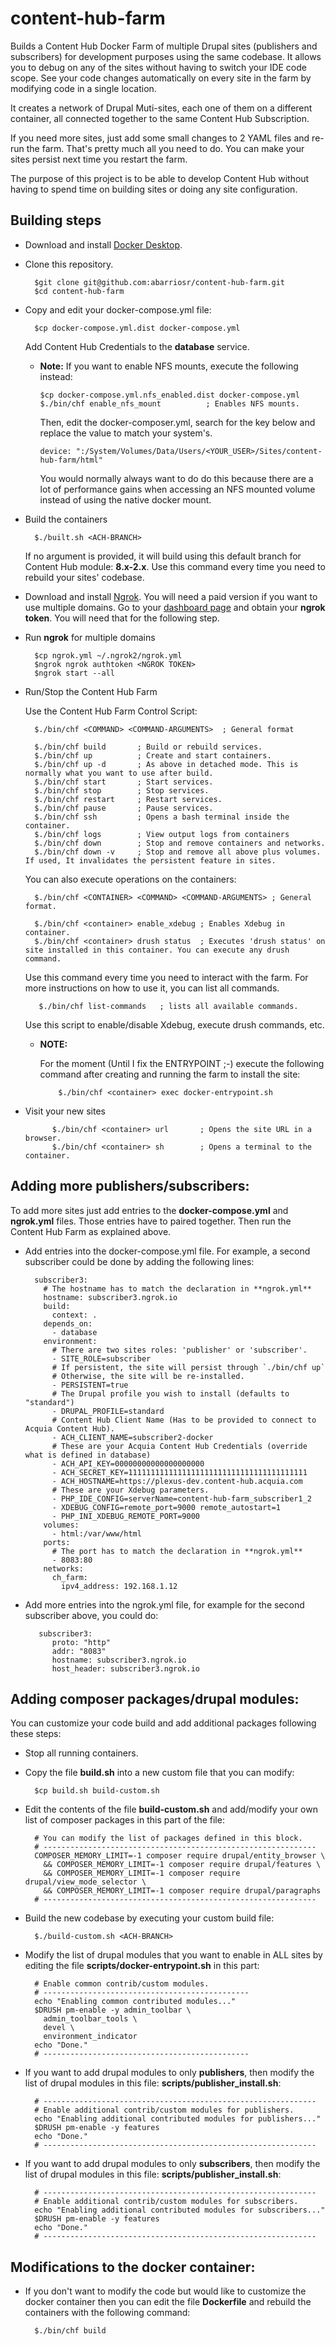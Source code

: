 # content-hub-farm
Builds a Content Hub Docker Farm of multiple Drupal sites (publishers and subscribers) for development purposes using the same 
codebase.
It allows you to debug on any of the sites without having to switch your IDE code scope. See your code changes 
automatically on every site in the farm by modifying code in a single location. 

It creates a network of Drupal Muti-sites, each one of them on a different container, all connected together to the same Content Hub Subscription.

If you need more sites, just add some small changes to 2 YAML files and re-run the farm. That's pretty much all you 
need to do.
You can make your sites persist next time you restart the farm. 

The purpose of this project is to be able to develop Content Hub without having to spend time on building sites or 
doing any site configuration.

## Building steps

- Download and install [Docker Desktop](https://www.docker.com/products/docker-desktop).

- Clone this repository.

        $git clone git@github.com:abarriosr/content-hub-farm.git
        $cd content-hub-farm 
         
- Copy and edit your docker-compose.yml file:
 
        $cp docker-compose.yml.dist docker-compose.yml
        
  Add Content Hub Credentials to the **database** service.      
  
  - **Note:** If you want to enable NFS mounts, execute the following instead:
  
        $cp docker-compose.yml.nfs_enabled.dist docker-compose.yml
        $./bin/chf enable_nfs_mount          ; Enables NFS mounts.
        
    Then, edit the docker-composer.yml, search for the key below and replace the value to match your system's. 
    
        device: ":/System/Volumes/Data/Users/<YOUR_USER>/Sites/content-hub-farm/html"
    
    You would normally always want to do do this because there are a lot of performance gains
    when accessing an NFS mounted volume instead of using the native docker mount.     

- Build the containers

        $./built.sh <ACH-BRANCH>
        
  If no argument is provided, it will build using this default branch for Content Hub module: **8.x-2.x**. 
  Use this command every time you need to rebuild your sites' codebase.

- Download and install [Ngrok](https://ngrok.com). You will need a paid version if you want to use multiple domains.
  Go to your [dashboard page](https://dashboard.ngrok.com/auth) and obtain your **ngrok token**. You will need that 
  for the following step.
        
- Run **ngrok** for multiple domains

        $cp ngrok.yml ~/.ngrok2/ngrok.yml
        $ngrok ngrok authtoken <NGROK TOKEN>
        $ngrok start --all
       
- Run/Stop the Content Hub Farm

  Use the Content Hub Farm Control Script: 
 
        $./bin/chf <COMMAND> <COMMAND-ARGUMENTS>  ; General format 
        
        $./bin/chf build       ; Build or rebuild services.
        $./bin/chf up          ; Create and start containers.
        $./bin/chf up -d       ; As above in detached mode. This is normally what you want to use after build.
        $./bin/chf start       ; Start services.
        $./bin/chf stop        ; Stop services.
        $./bin/chf restart     ; Restart services.
        $./bin/chf pause       ; Pause services.
        $./bin/chf ssh         ; Opens a bash terminal inside the container.
        $./bin/chf logs        ; View output logs from containers
        $./bin/chf down        ; Stop and remove containers and networks.
        $./bin/chf down -v     ; Stop and remove all above plus volumes. If used, It invalidates the persistent feature in sites.

  You can also execute operations on the containers:
 
        $./bin/chf <CONTAINER> <COMMAND> <COMMAND-ARGUMENTS> ; General format.
        
        $./bin/chf <container> enable_xdebug ; Enables Xdebug in container.
        $./bin/chf <container> drush status  ; Executes 'drush status' on site installed in this container. You can execute any drush command.
                        
  Use this command every time you need to interact with the farm.
  For more instructions on how to use it, you can list all commands. 
 
         $./bin/chf list-commands   ; lists all available commands.
         
  Use this script to enable/disable Xdebug, execute drush commands, etc.    
 
  - **NOTE:**
  
    For the moment (Until I fix the ENTRYPOINT ;-) execute the following command after creating and running the farm 
    to install the site:
  
            $./bin/chf <container> exec docker-entrypoint.sh
            
- Visit your new sites 
            
            $./bin/chf <container> url       ; Opens the site URL in a browser.
            $./bin/chf <container> sh        ; Opens a terminal to the container.
        
## Adding more publishers/subscribers:

To add more sites just add entries to the **docker-compose.yml** and **ngrok.yml** files. 
Those entries have to paired together. Then run the Content Hub Farm as explained above.

- Add entries into the docker-compose.yml file. For example, a second subscriber could be done by adding the following 
lines:

    ```  
      subscriber3:
        # The hostname has to match the declaration in **ngrok.yml** 
        hostname: subscriber3.ngrok.io
        build:
          context: .
        depends_on:
          - database 
        environment:
          # There are two sites roles: 'publisher' or 'subscriber'.
          - SITE_ROLE=subscriber
          # If persistent, the site will persist through `./bin/chf up`
          # Otherwise, the site will be re-installed.
          - PERSISTENT=true
          # The Drupal profile you wish to install (defaults to "standard")  
          - DRUPAL_PROFILE=standard   
          # Content Hub Client Name (Has to be provided to connect to Acquia Content Hub).
          - ACH_CLIENT_NAME=subscriber2-docker
          # These are your Acquia Content Hub Credentials (override what is defined in database)  
          - ACH_API_KEY=00000000000000000000
          - ACH_SECRET_KEY=1111111111111111111111111111111111111111
          - ACH_HOSTNAME=https://plexus-dev.content-hub.acquia.com
          # These are your Xdebug parameters.
          - PHP_IDE_CONFIG=serverName=content-hub-farm_subscriber1_2
          - XDEBUG_CONFIG=remote_port=9000 remote_autostart=1
          - PHP_INI_XDEBUG_REMOTE_PORT=9000
        volumes:
          - html:/var/www/html
        ports:
          # The port has to match the declaration in **ngrok.yml**
          - 8083:80
        networks:
          ch_farm:
            ipv4_address: 192.168.1.12
    ```
- Add more entries into the ngrok.yml file, for example for the second subscriber above, you could do:

    ```     
       subscriber3:
          proto: "http"
          addr: "8083"
          hostname: subscriber3.ngrok.io
          host_header: subscriber3.ngrok.io
    ```
  
## Adding composer packages/drupal modules:
You can customize your code build and add additional packages following these steps:

- Stop all running containers. 
- Copy the file **build.sh** into a new custom file that you can modify:

        $cp build.sh build-custom.sh
        
- Edit the contents of the file **build-custom.sh** and add/modify your own list of composer packages in this part of the file:

        # You can modify the list of packages defined in this block.
        # -------------------------------------------------------------
        COMPOSER_MEMORY_LIMIT=-1 composer require drupal/entity_browser \
          && COMPOSER_MEMORY_LIMIT=-1 composer require drupal/features \
          && COMPOSER_MEMORY_LIMIT=-1 composer require drupal/view_mode_selector \
          && COMPOSER_MEMORY_LIMIT=-1 composer require drupal/paragraphs
        # -------------------------------------------------------------
        
- Build the new codebase by executing your custom build file:

        $./build-custom.sh <ACH-BRANCH>
  
- Modify the list of drupal modules that you want to enable in ALL sites by editing the file **scripts/docker-entrypoint.sh** in this part:

        # Enable common contrib/custom modules.
        # ----------------------------------------------
        echo "Enabling common contributed modules..."
        $DRUSH pm-enable -y admin_toolbar \
          admin_toolbar_tools \
          devel \
          environment_indicator
        echo "Done."
        # ----------------------------------------------
- If you want to add drupal modules to only **publishers**, then modify the list of drupal modules in this file: **scripts/publisher_install.sh**:

        # -------------------------------------------------------------
        # Enable additional contrib/custom modules for publishers.
        echo "Enabling additional contributed modules for publishers..."
        $DRUSH pm-enable -y features
        echo "Done."
        # -------------------------------------------------------------
        
- If you want to add drupal modules to only **subscribers**, then modify the list of drupal modules in this file: **scripts/publisher_install.sh**:

        # -------------------------------------------------------------
        # Enable additional contrib/custom modules for subscribers.
        echo "Enabling additional contributed modules for subscribers..."
        $DRUSH pm-enable -y features
        echo "Done."
        # -------------------------------------------------------------

## Modifications to the docker container:

- If you don't want to modify the code but would like to customize the docker container then you can edit the file **Dockerfile** and rebuild the containers with the following command:

        $./bin/chf build 
        